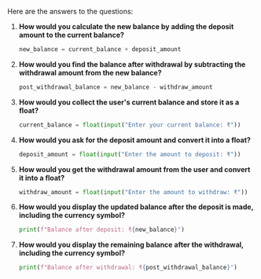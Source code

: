 Here are the answers to the questions:

1. **How would you calculate the new balance by adding the deposit amount to the current balance?**  
   ```python
   new_balance = current_balance + deposit_amount
   ```

2. **How would you find the balance after withdrawal by subtracting the withdrawal amount from the new balance?**  
   ```python
   post_withdrawal_balance = new_balance - withdraw_amount
   ```

3. **How would you collect the user's current balance and store it as a float?**  
   ```python
   current_balance = float(input("Enter your current balance: ₹"))
   ```

4. **How would you ask for the deposit amount and convert it into a float?**  
   ```python
   deposit_amount = float(input("Enter the amount to deposit: ₹"))
   ```

5. **How would you get the withdrawal amount from the user and convert it into a float?**  
   ```python
   withdraw_amount = float(input("Enter the amount to withdraw: ₹"))
   ```

6. **How would you display the updated balance after the deposit is made, including the currency symbol?**  
   ```python
   print(f"Balance after deposit: ₹{new_balance}")
   ```

7. **How would you display the remaining balance after the withdrawal, including the currency symbol?**  
   ```python
   print(f"Balance after withdrawal: ₹{post_withdrawal_balance}")
   ```
